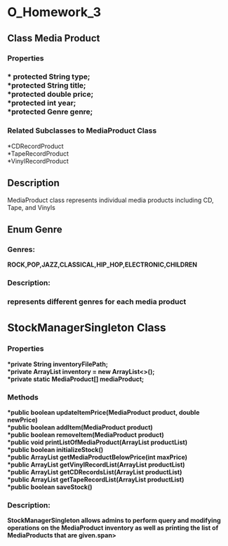# O_Homework_3

<b><h2>Class Media Product</h2></b>
<h3>Properties<h3>
* protected String type;
<br />
*protected String title;
<br />
*protected double price;
<br />
*protected int year;
<br />
*protected Genre genre;
<h3>Related Subclasses to MediaProduct Class</h3>
*CDRecordProduct
<br />
*TapeRecordProduct
<br />
*VinylRecordProduct
<b><h2>Description</h2></b>
MediaProduct class represents individual media products including CD, Tape, and Vinyls
<b><h2>Enum Genre<b></h2></b>
<h3>Genres:</h3>
<span>ROCK,POP,JAZZ,CLASSICAL,HIP_HOP,ELECTRONIC,CHILDREN</span> 
<h3>Description:<h3> 
<span>represents different genres for each media product</span>
<b><h2>StockManagerSingleton Class</h2></b>
<h3>Properties</h3>
*private String inventoryFilePath;
<br />
*private ArrayList<MediaProduct> inventory = new ArrayList<>();
<br />
*private static MediaProduct[] mediaProduct;
<h3>Methods</h3>
*public boolean updateItemPrice(MediaProduct product, double newPrice) 
<br />
*public boolean addItem(MediaProduct product) 
<br />
*public boolean removeItem(MediaProduct product) 
<br />
*public void printListOfMediaProduct(ArrayList<MediaProduct> productList)
<br />
*public boolean initializeStock() 
<br />
*public ArrayList<MediaProduct> getMediaProductBelowPrice(int maxPrice)
<br />
*public ArrayList<VinylRecordProduct> getVinylRecordList(ArrayList<MediaProduct> productList)
<br />
*public ArrayList<CDRecordProduct> getCDRecordsList(ArrayList<MediaProduct> productList)
<br />
*public ArrayList<TapeRecordProduct> getTapeRecordList(ArrayList<MediaProduct> productList)
<br />
*public boolean saveStock() 
<h3>Description:</h3>
<span>StockManagerSingleton allows admins to perform query and modifying operations on the MediaProduct inventory as well as printing the list of MediaProducts that are given.span>
